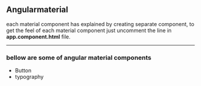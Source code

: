 ## Angularmaterial

each material component has explained by creating separate component, to get the feel of each material component just uncomment the line in **app.component.html** file.

---

### bellow are some of angular material components

- Button
- typography
